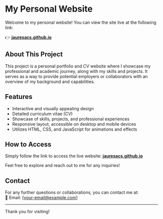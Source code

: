 # My Personal Website

Welcome to my personal website! You can view the site live at the following link:

👉 **[jauresacs.github.io](https://jauresacs.github.io)**

## About This Project

This project is a personal portfolio and CV website where I showcase my professional and academic journey, along with my skills and projects. It serves as a way to provide potential employers or collaborators with an overview of my background and capabilities.

## Features

- Interactive and visually appealing design
- Detailed curriculum vitae (CV)
- Showcase of skills, projects, and professional experiences
- Responsive layout, accessible on desktop and mobile devices
- Utilizes HTML, CSS, and JavaScript for animations and effects

## How to Access

Simply follow the link to access the live website: **[jauresacs.github.io](https://jauresacs.github.io)**

Feel free to explore and reach out to me for any inquiries!

## Contact

For any further questions or collaborations, you can contact me at:  
📧 Email: [your-email@example.com]

---

Thank you for visiting!

